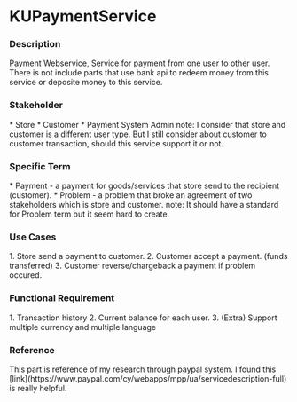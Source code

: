 <h1>KUPaymentService</h1>

<h3>Description</h3>
Payment Webservice, Service for payment from one user to other user. <br>
There is not include parts that use bank api to redeem money from this service or deposite money to this service.

<h3>Stakeholder</h3>
* Store
* Customer
* Payment System Admin
note: I consider that store and customer is a different user type. But I still consider about customer to customer transaction, should this service support it or not.

<h3>Specific Term</h3>
* Payment - a payment for goods/services that store send to the recipient (customer).
* Problem - a problem that broke an agreement of two stakeholders which is store and customer.
note: It should have a standard for Problem term but it seem hard to create.

<h3>Use Cases</h3>
1. Store send a payment to customer.
2. Customer accept a payment. (funds transferred)
3. Customer reverse/chargeback a payment if problem occured.

<h3>Functional Requirement</h3>
1. Transaction history
2. Current balance for each user.
3. (Extra) Support multiple currency and multiple language

<h3>Reference</h3>
This part is reference of my research through paypal system.
I found this [link](https://www.paypal.com/cy/webapps/mpp/ua/servicedescription-full) is really helpful.
